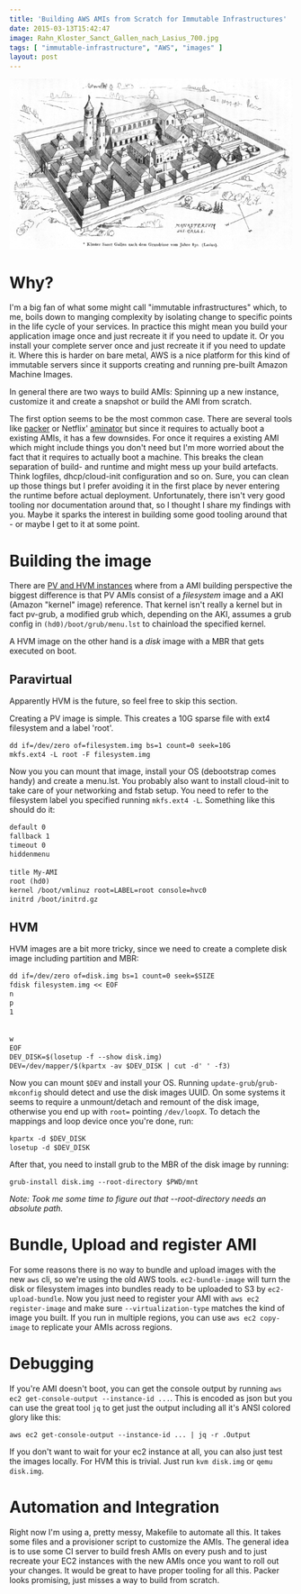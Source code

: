 ```yaml
---
title: 'Building AWS AMIs from Scratch for Immutable Infrastructures'
date: 2015-03-13T15:42:47
image: Rahn_Kloster_Sanct_Gallen_nach_Lasius_700.jpg
tags: [ "immutable-infrastructure", "AWS", "images" ]
layout: post
---
```

![Image](Rahn_Kloster_Sanct_Gallen_nach_Lasius_700.jpg)
# Why?
I'm a big fan of what some might call "immutable infrastructures" which, to me, boils down to manging complexity by isolating change to specific points in the life cycle of your services.
In practice this might mean you build your application image once and just recreate it if you need to update it.
Or you install your complete server once and just recreate it if you need to update it. Where this is harder on bare metal, AWS is a nice platform for this kind of immutable servers since it supports creating and running pre-built Amazon Machine Images.

In general there are two ways to build AMIs: Spinning up a new instance, customize it and create a snapshot or build the AMI from scratch.

The first option seems to be the most common case. There are several tools like [packer](https://www.packer.io/) or Netflix' [aminator](https://github.com/Netflix/aminator) but since it requires to actually boot a existing AMIs, it has a few downsides. For once it requires a existing AMI which might include things you don't need but I'm more worried about the fact that it requires to actually boot a machine. This breaks the clean separation of build- and runtime and might mess up your build artefacts. Think logfiles, dhcp/cloud-init configuration and so on. Sure, you can clean up those things but I prefer avoiding it in the first place by never entering the runtime before actual deployment.
Unfortunately, there isn't very good tooling nor documentation around that, so I thought I share my findings with you.
Maybe it sparks the interest in building some good tooling around that - or maybe I get to it at some point.

# Building the image
There are [PV and HVM instances](http://docs.aws.amazon.com/AWSEC2/latest/UserGuide/virtualization_types.html) where from a AMI building perspective the biggest difference is that PV AMIs consist of a *filesystem* image and a AKI (Amazon "kernel" image) reference. That kernel isn't really a kernel but in fact pv-grub, a modified grub which, depending on the AKI, assumes a grub config in `(hd0)/boot/grub/menu.lst` to chainload the specified kernel.

A HVM image on the other hand is a *disk* image with a MBR that gets executed on boot.

## Paravirtual
Apparently HVM is the future, so feel free to skip this section.

Creating a PV image is simple. This creates a 10G sparse file with ext4 filesystem and a label 'root'. 

	dd if=/dev/zero of=filesystem.img bs=1 count=0 seek=10G
    mkfs.ext4 -L root -F filesystem.img

Now you you can mount that image, install your OS (debootstrap comes handy) and create a menu.lst. You probably also want to install cloud-init to take care of your networking and fstab setup. You need to refer to the filesystem label you specified running `mkfs.ext4 -L`. Something like this should do it:

```
default 0
fallback 1
timeout 0
hiddenmenu

title My-AMI
root (hd0)
kernel /boot/vmlinuz root=LABEL=root console=hvc0
initrd /boot/initrd.gz
```

## HVM
HVM images are a bit more tricky, since we need to create a complete disk image including partition and MBR:

	dd if=/dev/zero of=disk.img bs=1 count=0 seek=$SIZE 
	fdisk filesystem.img << EOF
	n
	p
	1
	
	
	w
	EOF
	DEV_DISK=$(losetup -f --show disk.img)
	DEV=/dev/mapper/$(kpartx -av $DEV_DISK | cut -d' ' -f3)

Now you can mount `$DEV` and install your OS. Running `update-grub`/`grub-mkconfig` should detect and use the disk images UUID. On some systems it seems to require a unmount/detach and remount of the disk image, otherwise you end up with `root=` pointing `/dev/loopX`. To detach the mappings and loop device once you're done, run:

	kpartx -d $DEV_DISK
    losetup -d $DEV_DISK

After that, you need to install grub to the MBR of the disk image by running:

	grub-install disk.img --root-directory $PWD/mnt

*Note: Took me some time to figure out that --root-directory needs an absolute path.*

# Bundle, Upload and register AMI
For some reasons there is no way to bundle and upload images with the new `aws` cli, so we're using the old AWS tools.
`ec2-bundle-image` will turn the disk or filesystem images into bundles ready to be uploaded to S3 by `ec2-upload-bundle`. Now you just need to register your AMI with `aws ec2 register-image` and make sure `--virtualization-type` matches the kind of image you built.
If you run in multiple regions, you can use `aws ec2 copy-image` to replicate your AMIs across regions.

# Debugging
If you're AMI doesn't boot, you can get the console output by running `aws ec2 get-console-output --instance-id ...`. This is encoded as json but you can use the great tool `jq` to get just the output including all it's ANSI colored glory like this:

	aws ec2 get-console-output --instance-id ... | jq -r .Output

If you don't want to wait for your ec2 instance at all, you can also just test the images locally. For HVM this is trivial. Just run `kvm disk.img` or `qemu disk.img`.

# Automation and Integration
Right now I'm using a, pretty messy, Makefile to automate all this. It takes some files and a provisioner script to customize the AMIs. The general idea is to use some CI server to build fresh AMIs on every push and to just recreate your EC2 instances with the new AMIs once you want to roll out your changes.
It would be great to have proper tooling for all this. Packer looks promising, just misses a way to build from scratch.
